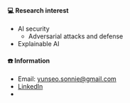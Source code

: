 #### 💻 Research interest
  - AI security
    - Adversarial attacks and defense
  - Explainable AI

#### ☎️ Information
  - Email: yunseo.sonnie@gmail.com
  - [LinkedIn](https://www.linkedin.com/in/yunseo-son-0bb630313/)
  - 
